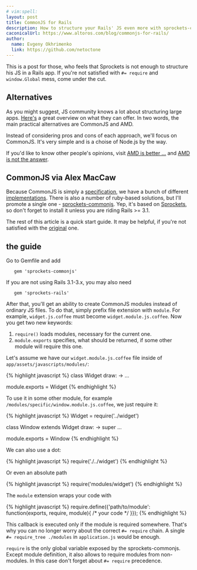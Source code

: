 ```yaml
---
# vim:spell:
layout: post
title: CommonJS for Rails
description: How to structure your Rails' JS even more with sprockets-commonjs ruby gem
caconicalUrl: https://www.altoros.com/blog/commonjs-for-rails/
author:
  name: Evgeny Okhrimenko
  link: https://github.com/netoctone
---
```


This is a post for those, who feels that Sprockets is not enough to structure his JS in a Rails app.
If you're not satisfied with `#= require` and `window.Global` mess, come under the cut.

<!-- full start -->

## Alternatives

As you might suggest, JS community knows a lot about structuring large apps.
[Here's][0] a great overview on what they can offer. In two words, the main practical alternatives are
CommonJS and AMD.

Instead of considering pros and cons of each approach, we'll focus on CommonJS.
It's very simple and is a choise of Node.js by the way.

If you'd like to know other people's opinions, visit [AMD is better ...][1] and [AMD is not the answer][2].


## CommonJS via Alex MacCaw

Because CommonJS is simply a [specification][3], we have a bunch of different [implementations][4].
There is also a number of ruby-based solutions, but I'll promote a single one - [sprockets-commonjs][5].
Yep, it's based on [Sprockets][6], so don't forget to install it unless you are riding Rails >= 3.1.

The rest of this article is a quick start guide. It may be helpful, if you're not satisfied with the [original][7] one.

## the guide

Go to Gemfile and add

       gem 'sprockets-commonjs'

If you are not using Rails 3.1-3.x, you may also need

       gem 'sprockets-rails'

After that, you'll get an ability to create CommonJS modules instead of ordinary JS files.
To do that, simply prefix file extension with `module`. For example, `widget.js.coffee`
must become `widget.module.js.coffee`. Now you get two new keywords:

1. `require()` loads modules, necessary for the current one.
2. `module.exports` specifies, what should be returned, if some other module will require this one.

Let's assume we have our `widget.module.js.coffee` file inside of `app/assets/javascripts/modules/`:

{% highlight javascript %}
class Widget
  draw: ->
    ...

module.exports = Widget
{% endhighlight %}

To use it in some other module, for example `/modules/specific/window.module.js.coffee`,
we just require it:

{% highlight javascript %}
Widget = require('../widget')

class Window extends Widget
  draw: ->
    super
    ...

module.exports = Window
{% endhighlight %}

We can also use a dot:

{% highlight javascript %}
require('./../widget')
{% endhighlight %}

Or even an absolute path

{% highlight javascript %}
require('modules/widget')
{% endhighlight %}

The `module` extension wraps your code with

{% highlight javascript %}
require.define({'path/to/module': function(exports, require, module){ /* your code */ }});
{% endhighlight %}

This callback is executed only if the module is required somewhere. That's why you can no longer worry about the correct `#= require` chain.
A single `#= require_tree ./modules` in `application.js` would be enough.

`require` is the only global variable exposed by the sprockets-commonjs. Except module definition, it also allows to require
modules from non-modules. In this case don't forget about `#= require` precedence.

<!-- full end -->

[0]: http://addyosmani.com/writing-modular-js/
[1]: http://blog.millermedeiros.com/amd-is-better-for-the-web-than-commonjs-modules/
[2]: http://tomdale.net/2012/01/amd-is-not-the-answer/
[3]: http://commonjs.org/specs/modules/1.0/
[4]: http://commonjs.org/impl/
[5]: https://github.com/maccman/sprockets-commonjs
[6]: https://github.com/sstephenson/sprockets
[7]: http://blog.alexmaccaw.com/sprockets-commonjs
